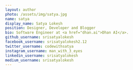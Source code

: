 ```yaml
---
layout: author
photo: /assets/img/satya.jpg
name: satya
display_name: Satya Lokesh
position: Designer, Developer and Blogger
bio: Software Engineer at <a href="dhan.ai">Dhan AI</a>.
github_username: srisatyalokesh
facebook_username: srisatyalokesh2.12
twitter_username: codewithsatya
instagram_username: man_with_3_eyes
linkedin_username: srisatyalokesh
medium_username: srisatyalokesh
---
```


